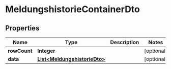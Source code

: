 

# MeldungshistorieContainerDto


## Properties

| Name | Type | Description | Notes |
|------------ | ------------- | ------------- | -------------|
|**rowCount** | **Integer** |  |  [optional] |
|**data** | [**List&lt;MeldungshistorieDto&gt;**](MeldungshistorieDto.md) |  |  [optional] |



